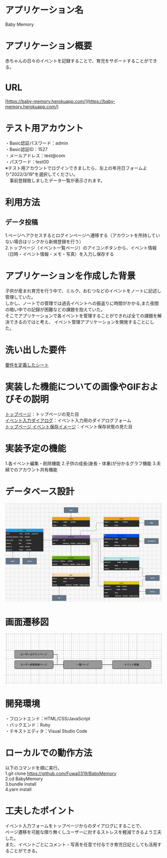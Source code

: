 # アプリケーション名
Baby Memory

# アプリケーション概要
赤ちゃんの日々のイベントを記録することで、育児をサポートすることができる。

# URL
[https://baby-memory.herokuapp.com/](https://baby-memory.herokuapp.com/)  

# テスト用アカウント
・Basic認証パスワード：admin  
・Basic認証ID：1527  
・メールアドレス：test@com  
・パスワード：test00  
※テスト用アカウントでログインできましたら、左上の年月日フォームより"2022/3/19"を選択してください。  
　事前登録致しましたデータ一覧が表示されます。  

# 利用方法
## データ投稿
1.ページへアクセスするとログインページへ遷移する（アカウントを所持していない場合はリンクから新規登録を行う）  
2.トップページ（イベント一覧ページ）のアイコンボタンから、イベント情報（日時・イベント情報・メモ・写真）を入力し保存する  

# アプリケーションを作成した背景
子供が産まれ育児を行う中で、ミルク，おむつなどのイベントをノートに記述し管理していた。  
しかし、ノートでの管理では過去イベントへの振返りに時間がかかる,また夜間の暗い中での記録が困難などの課題を抱えていた。  
そこでアプリケーションで各イベントを管理することができれば全ての課題を解決できるのではと考え、
イベント管理アプリケーションを開発することにした。

# 洗い出した要件
[要件を定義したシート](https://docs.google.com/spreadsheets/d/1LInvbvp1HPxPBtHgHicBZMkwulHruUFTv0npf6qtR-Y/edit?usp=sharing)  

# 実装した機能についての画像やGIFおよびその説明
[トップページ](https://gyazo.com/ab75add43848f5965ddc7e2ddaf28882)：トップページの見た目  
[イベント入力ダイアログ](https://gyazo.com/34b532c8e0f01746ce2201e715ba8075)：イベント入力用のダイアログフォーム  
[トップページ イベント保存イメージ](https://gyazo.com/6f84e14799075992327f9bf257519b9c)：イベント保存状態の見た目  

# 実装予定の機能
1.各イベント編集・削除機能
2.子供の成長(身長・体重)が分かるグラフ機能
3.夫婦でのアカウント共有機能

# データベース設計
![データベース設計](/public/images/データベース設計.png)  

# 画面遷移図
![画面遷移図](/public/images/画面遷移図.png)  

# 開発環境
・フロントエンド：HTML/CSS/JavaScript  
・バックエンド：Ruby  
・テキストエディタ：Visual Studio Code  


# ローカルでの動作方法
以下のコマンドを順に実行。  
1.git clone https://github.com/Fuwa0319/BabyMemory  
2.cd BabyMemory  
3.bundle install  
4.yarn install  

# 工夫したポイント
イベント入力フォームをトップページからのダイアログにすることで、  
ページ遷移を可能な限り無くしユーザーに対するストレスを軽減できるよう工夫した。  
また、イベントごとにコメント・写真を任意で付与でき育児日記としても活用することができる。  